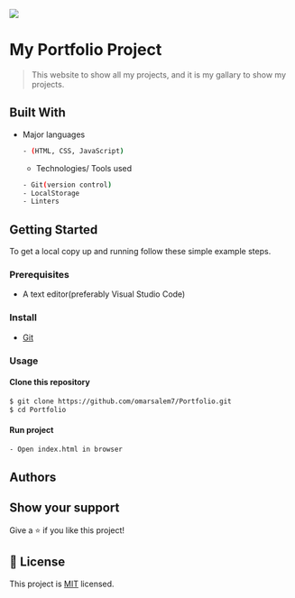 ![](https://img.shields.io/badge/Microverse-blueviolet)

# My Portfolio Project

> This website to show all my projects, and it is my gallary to show my projects.



## Built With

- Major languages 
  ```bash
  - (HTML, CSS, JavaScript)
  ```
  
  - Technologies/ Tools used 
  
  ``` bash
  - Git(version control)
  - LocalStorage
  - Linters
  ```


## Getting Started
To get a local copy up and running follow these simple example steps.

### Prerequisites
 - A text editor(preferably Visual Studio Code)

### Install
  -  [Git](https://git-scm.com/downloads)
 
### Usage
#### Clone this repository

```bash
$ git clone https://github.com/omarsalem7/Portfolio.git
$ cd Portfolio 
```
#### Run project

```bash
- Open index.html in browser
```


## Authors


## Show your support

Give a ⭐️ if you like this project!


## 📝 License

This project is [MIT](./MIT.md) licensed.
